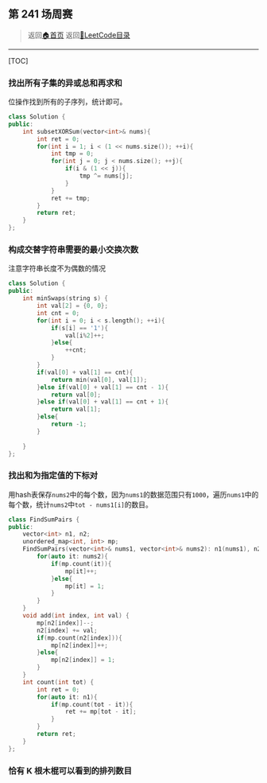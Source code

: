 ## 第 241 场周赛
> 返回[:house:首页](../../../index.html)
> 返回[:rocket:LeetCode目录](../../index.html)

---

[TOC]


### 找出所有子集的异或总和再求和

位操作找到所有的子序列，统计即可。

```cpp
class Solution {
public:
    int subsetXORSum(vector<int>& nums){
        int ret = 0;
        for(int i = 1; i < (1 << nums.size()); ++i){
            int tmp = 0;
            for(int j = 0; j < nums.size(); ++j){
                if(i & (1 << j)){                    
                    tmp ^= nums[j];               
                }            
            }            
            ret += tmp;        
        }
        return ret;    
    }
};
```

### 构成交替字符串需要的最小交换次数

注意字符串长度不为偶数的情况

```cpp
class Solution {
public:
    int minSwaps(string s) {
        int val[2] = {0, 0};
        int cnt = 0;
        for(int i = 0; i < s.length(); ++i){
            if(s[i] == '1'){
                val[i%2]++;
            }else{
                ++cnt;
            }
        }
        if(val[0] + val[1] == cnt){
            return min(val[0], val[1]);      
        }else if(val[0] + val[1] == cnt - 1){
            return val[0];
        }else if(val[0] + val[1] == cnt + 1){
            return val[1];
        }else{
            return -1;
        }
        
    }
};
```

### 找出和为指定值的下标对
用hash表保存`nums2`中的每个数，因为`nums1`的数据范围只有`1000`，遍历`nums1`中的每个数，统计`nums2`中`tot - nums1[i]`的数目。

```cpp
class FindSumPairs {
public:
    vector<int> n1, n2;
    unordered_map<int, int> mp;
    FindSumPairs(vector<int>& nums1, vector<int>& nums2): n1(nums1), n2(nums2) {
        for(auto it: nums2){
            if(mp.count(it)){
                mp[it]++;
            }else{
                mp[it] = 1;
            }
        }
    }
    void add(int index, int val) {
        mp[n2[index]]--;
        n2[index] += val;
        if(mp.count(n2[index])){
            mp[n2[index]]++;
        }else{
            mp[n2[index]] = 1;
        }
    }
    int count(int tot) {
        int ret = 0;
        for(auto it: n1){
            if(mp.count(tot - it)){
                ret += mp[tot - it];
            }
        }
        return ret;
    }
};
```

### 恰有 K 根木棍可以看到的排列数目